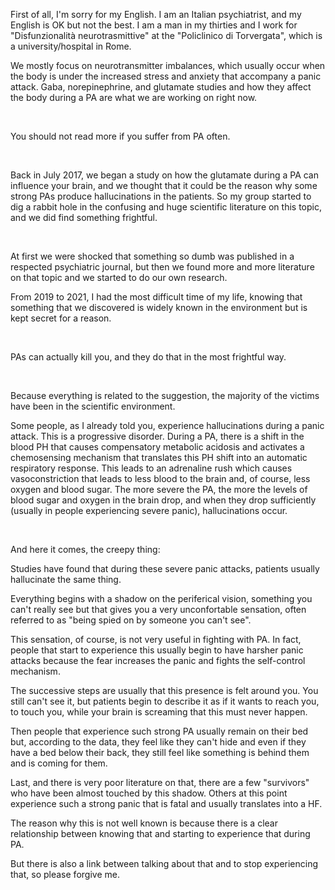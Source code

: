 First of all, I'm sorry for my English. I am an Italian psychiatrist, and my English is OK but not the best. I am a man in my thirties and I work for "Disfunzionalità neurotrasmittive" at the "Policlinico di Torvergata", which is a university/hospital in Rome. 

We mostly focus on neurotransmitter imbalances, which usually occur when the body is under the increased stress and anxiety that accompany a panic attack. Gaba, norepinephrine, and glutamate studies and how they affect the body during a PA are what we are working on right now.

 

You should not read more if you suffer from PA often.

 

Back in July 2017, we began a study on how the glutamate during a PA can influence your brain, and we thought that it could be the reason why some strong PAs produce hallucinations in the patients. So my group started to dig a rabbit hole in the confusing and huge scientific literature on this topic, and we did find something frightful. 

 

At first we were shocked that something so dumb was published in a respected psychiatric journal, but then we found more and more literature on that topic and we started to do our own research. 

From 2019 to 2021, I had the most difficult time of my life, knowing that something that we discovered is widely known in the environment but is kept secret for a reason. 

 

PAs can actually kill you, and they do that in the most frightful way. 

 

Because everything is related to the suggestion, the majority of the victims have been in the scientific environment. 

Some people, as I already told you, experience hallucinations during a panic attack. This is a progressive disorder. During a PA, there is a shift in the blood PH that causes compensatory metabolic acidosis and activates a chemosensing mechanism that translates this PH shift into an automatic respiratory response. This leads to an adrenaline rush which causes vasoconstriction that leads to less blood to the brain and, of course, less oxygen and blood sugar. The more severe the PA, the more the levels of blood sugar and oxygen in the brain drop, and when they drop sufficiently (usually in people experiencing severe panic), hallucinations occur.

 

And here it comes, the creepy thing: 

Studies have found that during these severe panic attacks, patients usually hallucinate the same thing. 

Everything begins with a shadow on the periferical vision, something you can't really see but that gives you a very unconfortable sensation, often referred to as "being spied on by someone you can't see". 

This sensation, of course, is not very useful in fighting with PA. In fact, people that start to experience this usually begin to have harsher panic attacks because the fear increases the panic and fights the self-control mechanism. 

The successive steps are usually that this presence is felt around you. You still can't see it, but patients begin to describe it as if it wants to reach you, to touch you, while your brain is screaming that this must never happen. 

Then people that experience such strong PA usually remain on their bed but, according to the data, they feel like they can't hide and even if they have a bed below their back, they still feel like something is behind them and is coming for them. 

Last, and there is very poor literature on that, there are a few "survivors" who have been almost touched by this shadow. Others at this point experience such a strong panic that is fatal and usually translates into a HF. 

The reason why this is not well known is because there is a clear relationship between knowing that and starting to experience that during PA. 

But there is also a link between talking about that and to stop experiencing that, so please forgive me.
